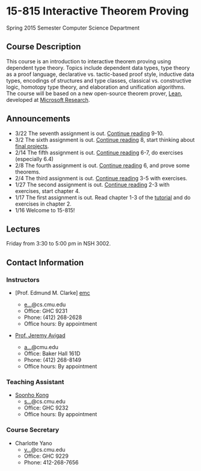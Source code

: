 15-815 Interactive Theorem Proving
==================================
Spring 2015 Semester
Computer Science Department

Course Description
------------------

This course is an introduction to interactive theorem proving using
dependent type theory. Topics include dependent data types, type
theory as a proof language, declarative vs. tactic-based proof style,
inductive data types, encodings of structures and type classes,
classical vs. constructive logic, homotopy type theory, and
elaboration and unification algorithms. The course will be based on a
new open-source theorem prover, [Lean][lean], developed at [Microsoft Research][msr].

[lean]: http://leanprover.github.io
[msr]: http://research.microsoft.com

Announcements
-------------

 * 3/22 The seventh assignment is out. [Continue reading][tutorial] 9-10.
 * 3/2  The sixth assignment is out. [Continue reading][tutorial] 8, start thinking about [final projects].
 * 2/14 The fifth assignment is out. [Continue reading][tutorial] 6-7, do exercises (especially 6.4)	
 * 2/8  The fourth assignment is out. [Continue reading][tutorial] 6, and prove some theorems.	
 * 2/4  The third assignment is out. [Continue reading][tutorial] 3-5 with exercises.	
 * 1/27 The second assignment is out. [Continue reading][tutorial] 2-3 with exercises, start chapter 4.	
 * 1/17 The first assignment is out. Read chapter 1-3 of the [tutorial] and do exercises in chapter 2.
 * 1/16 Welcome to 15-815!

[tutorial]: https://leanprover.github.io/tutorial
[final projects]: http://leanprover.github.io/cmu-15815-s15/project.html

Lectures
--------
Friday from 3:30 to 5:00 pm in NSH 3002.

Contact Information
-------------------
### Instructors

 * [Prof. Edmund M. Clarke] [emc]
    - <a href="http://www.google.com/recaptcha/mailhide/d?k=01lwLCdea0qhtGLlcCS1A9sA==&amp;c=ElbOJyDEBklhtLpdVM-1qw==" onclick="window.open('http://www.google.com/recaptcha/mailhide/d?k\07501lwLCdea0qhtGLlcCS1A9sA\75\75\46c\75ElbOJyDEBklhtLpdVM-1qw\75\075', '', 'toolbar=0,scrollbars=0,location=0,statusbar=0,menubar=0,resizable=0,width=500,height=300'); return false;" title="Reveal this e-mail address">e...</a>@cs.cmu.edu
    - Office: GHC 9231
    - Phone: (412) 268-2628
    - Office hours: By appointment

 * [Prof. Jeremy Avigad][avigad]
    - <a href="http://www.google.com/recaptcha/mailhide/d?k=01O3Vm2G-Srb10XpHacEZY1w==&amp;c=DAOn0cegT5wqYhl_RrPAqg==" onclick="window.open('http://www.google.com/recaptcha/mailhide/d?k\07501O3Vm2G-Srb10XpHacEZY1w\75\75\46c\75DAOn0cegT5wqYhl_RrPAqg\75\075', '', 'toolbar=0,scrollbars=0,location=0,statusbar=0,menubar=0,resizable=0,width=500,height=300'); return false;" title="Reveal this e-mail address">a...</a>@cmu.edu
    - Office: Baker Hall 161D
    - Phone: (412) 268-8149
    - Office hours: By appointment


### Teaching Assistant
 * [Soonho Kong][soonhok]
    - <a href="http://www.google.com/recaptcha/mailhide/d?k=01iaYXZdE56XBtK6vYFu6SUQ==&amp;c=tqwrtyKuV2G_5rW2xV9WAmBaCZFBU47ztQhRx18qdHA=" onclick="window.open('http://www.google.com/recaptcha/mailhide/d?k\07501iaYXZdE56XBtK6vYFu6SUQ\75\75\46c\75tqwrtyKuV2G_5rW2xV9WAmBaCZFBU47ztQhRx18qdHA\075', '', 'toolbar=0,scrollbars=0,location=0,statusbar=0,menubar=0,resizable=0,width=500,height=300'); return false;" title="Reveal this e-mail address">s...</a>@cs.cmu.edu
    - Office: GHC 9232
    - Office hours: By appointment

### Course Secretary
 * Charlotte Yano
    - <a href="http://www.google.com/recaptcha/mailhide/d?k=010DAhbdDd5qQnoe8PtRm7Lw==&amp;c=AJKOQ9xK0pW_4ceKmrbndQ==" onclick="window.open('http://www.google.com/recaptcha/mailhide/d?k\075010DAhbdDd5qQnoe8PtRm7Lw\75\75\46c\75AJKOQ9xK0pW_4ceKmrbndQ\75\075', '', 'toolbar=0,scrollbars=0,location=0,statusbar=0,menubar=0,resizable=0,width=500,height=300'); return false;" title="Reveal this e-mail address">y...</a>@cs.cmu.edu
    - Office: GHC 9229
    - Phone: 412-268-7656

[emc]: http://www.cs.cmu.edu/~emc
[avigad]: http://www.andrew.cmu.edu/user/avigad
[soonhok]: http://www.cs.cmu.edu/~soonhok
